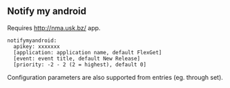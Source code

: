 ## Notify my android
Requires http://nma.usk.bz/ app.

```
notifymyandroid:
  apikey: xxxxxxx
  [application: application name, default FlexGet]
  [event: event title, default New Release]
  [priority: -2 - 2 (2 = highest), default 0]
```
      
Configuration parameters are also supported from entries (eg. through set).
